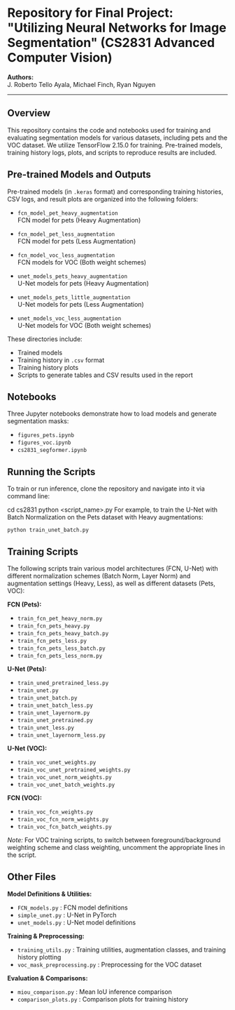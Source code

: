 # Repository for Final Project: "Utilizing Neural Networks for Image Segmentation" (CS2831 Advanced Computer Vision)

**Authors:**  
J. Roberto Tello Ayala, Michael Finch, Ryan Nguyen

---

## Overview

This repository contains the code and notebooks used for training and evaluating segmentation models for various datasets, including pets and the VOC dataset. We utilize TensorFlow 2.15.0 for training. Pre-trained models, training history logs, plots, and scripts to reproduce results are included.

## Pre-trained Models and Outputs

Pre-trained models (in `.keras` format) and corresponding training histories, CSV logs, and result plots are organized into the following folders:

- `fcn_model_pet_heavy_augmentation`  
  FCN model for pets (Heavy Augmentation)
  
- `fcn_model_pet_less_augmentation`  
  FCN model for pets (Less Augmentation)
  
- `fcn_model_voc_less_augmentation`  
  FCN models for VOC (Both weight schemes)
  
- `unet_models_pets_heavy_augmentation`  
  U-Net models for pets (Heavy Augmentation)
  
- `unet_models_pets_little_augmentation`  
  U-Net models for pets (Less Augmentation)
  
- `unet_models_voc_less_augmentation`  
  U-Net models for VOC (Both weight schemes)

These directories include:
- Trained models
- Training history in `.csv` format
- Training history plots
- Scripts to generate tables and CSV results used in the report

## Notebooks

Three Jupyter notebooks demonstrate how to load models and generate segmentation masks:

- `figures_pets.ipynb`
- `figures_voc.ipynb`
- `cs2831_segformer.ipynb`

## Running the Scripts

To train or run inference, clone the repository and navigate into it via command line:

cd cs2831
python <script_name>.py
For example, to train the U-Net with Batch Normalization on the Pets dataset with Heavy augmentations:

`python train_unet_batch.py`

## Training Scripts

The following scripts train various model architectures (FCN, U-Net) with different normalization schemes (Batch Norm, Layer Norm) and augmentation settings (Heavy, Less), as well as different datasets (Pets, VOC):

**FCN (Pets):**
- `train_fcn_pet_heavy_norm.py`
- `train_fcn_pets_heavy.py`
- `train_fcn_pets_heavy_batch.py`
- `train_fcn_pets_less.py`
- `train_fcn_pets_less_batch.py`
- `train_fcn_pets_less_norm.py`

**U-Net (Pets):**
- `train_uned_pretrained_less.py`
- `train_unet.py`
- `train_unet_batch.py`
- `train_unet_batch_less.py`
- `train_unet_layernorm.py`
- `train_unet_pretrained.py`
- `train_unet_less.py`
- `train_unet_layernorm_less.py`

**U-Net (VOC):**
- `train_voc_unet_weights.py`
- `train_voc_unet_pretrained_weights.py`
- `train_voc_unet_norm_weights.py`
- `train_voc_unet_batch_weights.py`

**FCN (VOC):**
- `train_voc_fcn_weights.py`
- `train_voc_fcn_norm_weights.py`
- `train_voc_fcn_batch_weights.py`

*Note:* For VOC training scripts, to switch between foreground/background weighting scheme and class weighting, uncomment the appropriate lines in the script.

## Other Files

**Model Definitions & Utilities:**
- `FCN_models.py` : FCN model definitions
- `simple_unet.py` : U-Net in PyTorch
- `unet_models.py` : U-Net model definitions

**Training & Preprocessing:**
- `training_utils.py` : Training utilities, augmentation classes, and training history plotting
- `voc_mask_preprocessing.py` : Preprocessing for the VOC dataset

**Evaluation & Comparisons:**
- `miou_comparison.py` : Mean IoU inference comparison
- `comparison_plots.py` : Comparison plots for training history


